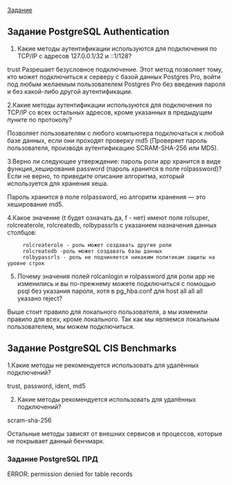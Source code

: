 [Задание](https://github.com/netology-code/ibdev-homeworks/tree/master/04_dbms)

## Задание PostgreSQL Authentication

1. Какие методы аутентификации используются для подключения по TCP/IP с адресов 127.0.0.1/32 и ::1/128?

trust
Разрешает безусловное подключение. Этот метод позволяет тому, кто может подключиться к серверу с базой данных Postgres Pro, войти под любым желаемым пользователем Postgres Pro без введения пароля и без какой-либо другой аутентификации.


2.Какие методы аутентификации используются для подключения по TCP/IP со всех остальных адресов, кроме указанных в предыдущем пункте по протоколу?

Позволяет пользователям с любого компьютера подключаться к любой базе данных, если они проходят проверку md5 (Проверяет пароль пользователя, производя аутентификацию SCRAM-SHA-256 или MD5).

3.Верно ли следующее утверждение: пароль роли app хранится в виде функция_хеширования password (пароль хранится в поле rolpassword)? Если не верно, то приведите описание алгоритма, который используется для хранения хеша.

Пароль хранится в поле rolpassword, но алгоритм хранения — это хеширование md5. 

4.Какое значение (t будет означать да, f - нет) имеют поля rolsuper, rolcreaterole, rolcreatedb, rolbypassrls с указанием назначения данных столбцов:
``` 
     rolcreaterole - роль может создавать другие роли
     rolcreatedb -роль может создавать базы данных
     rolbypassrls - роль не подчиняется никаким политикам защиты на уровне строк
```

5. Почему значения полей rolcanlogin и rolpassword для роли app не изменились и вы по-прежнему можете подключиться с помощью psql без указания пароля, хотя в pg_hba.conf для host all all all указано reject?

Выше стоит правило для локального пользователя, а мы изменили правило для всех, кроме локального. Так как мы являемся локальным пользователем, мы можем подключиться.

## Задание PostgreSQL CIS Benchmarks

1.Какие методы не рекомендуется использовать для удалённых подключений? 

trust, password, ident, md5

2. Какие методы рекомендуется использовать для удалённых подключений?

scram-sha-256

Остальные методы зависят от внешних сервисов и процессов, которые не покрывает данный бенчмарк.

### Задание PostgreSQL ПРД

ERROR:  permission denied for table records


